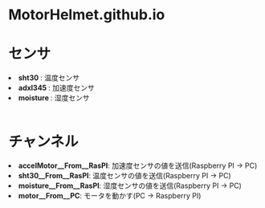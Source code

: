 # MotorHelmet.github.io

# センサ
<li> <strong> sht30 </strong>: 温度センサ </li>
<li> <strong> adxl345 </strong>: 加速度センサ </li>
<li> <strong> moisture </strong>: 湿度センサ </li>

<br>

# チャンネル
<li> <strong> accelMotor__From__RasPI</strong>: 加速度センサの値を送信(Raspberry PI -> PC) </li>
<li> <strong> sht30__From__RasPI</strong>: 温度センサの値を送信(Raspberry PI -> PC) </li>
<li> <strong> moisture__From__RasPI</strong>: 湿度センサの値を送信(Raspberry PI -> PC) </li>
<li> <strong> motor__From__PC</strong>: モータを動かす(PC -> Raspberry PI) </li>